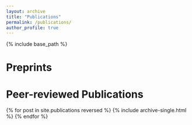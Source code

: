 ```yaml
---
layout: archive
title: "Publications"
permalink: /publications/
author_profile: true
---
```


<!---
{% if author.googlescholar %}
  You can also find my articles on <u><a href="{{author.googlescholar}}">my Google Scholar profile</a>.</u>
{% endif %}
--->
{% include base_path %}


Preprints
======
<!---
{% for post in site.publications reversed %}
  {% include archive-single.html %}
{% endfor %}
--->
Peer-reviewed Publications
======

{% for post in site.publications reversed %}
  {% include archive-single.html %}
{% endfor %}

